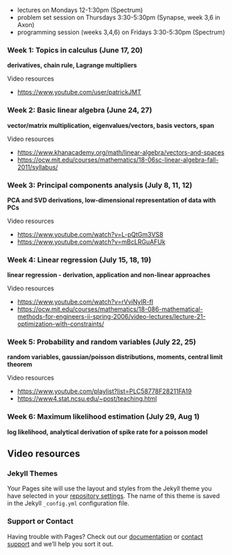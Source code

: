 - lectures on Mondays 12-1:30pm (Spectrum)
- problem set session on Thursdays 3:30-5:30pm (Synapse, week 3,6 in Axon)
- programming session (weeks 3,4,6) on Fridays 3:30-5:30pm (Spectrum)

### Week 1: Topics in calculus (June 17, 20)

**derivatives, chain rule, Lagrange multipliers**

Video resources
- https://www.youtube.com/user/patrickJMT 

### Week 2: Basic linear algebra (June 24, 27)

**vector/matrix multiplication, eigenvalues/vectors, basis vectors, span**

Video resources
- https://www.khanacademy.org/math/linear-algebra/vectors-and-spaces
- https://ocw.mit.edu/courses/mathematics/18-06sc-linear-algebra-fall-2011/syllabus/

### Week 3: Principal components analysis (July 8, 11, 12)

**PCA and SVD derivations, low-dimensional representation of data with PCs**

Video resources
- https://www.youtube.com/watch?v=L-pQtGm3VS8
- https://www.youtube.com/watch?v=mBcLRGuAFUk

### Week 4: Linear regression (July 15, 18, 19)

**linear regression - derivation, application and non-linear approaches**

Video resources
- https://www.youtube.com/watch?v=rVviNyIR-fI
- https://ocw.mit.edu/courses/mathematics/18-086-mathematical-methods-for-engineers-ii-spring-2006/video-lectures/lecture-21-optimization-with-constraints/

### Week 5: Probability and random variables (July 22, 25)

**random variables, gaussian/poisson distributions, moments, central limit theorem**

Video resources
- https://www.youtube.com/playlist?list=PLC58778F28211FA19  
- https://www4.stat.ncsu.edu/~post/teaching.html

### Week 6: Maximum likelihood estimation (July 29, Aug 1)

**log likelihood, analytical derivation of spike rate for a poisson model**

Video resources
- 


### Jekyll Themes

Your Pages site will use the layout and styles from the Jekyll theme you have selected in your [repository settings](https://github.com/JaneliaMLCourse/MathClub/settings). The name of this theme is saved in the Jekyll `_config.yml` configuration file.

### Support or Contact

Having trouble with Pages? Check out our [documentation](https://help.github.com/categories/github-pages-basics/) or [contact support](https://github.com/contact) and we’ll help you sort it out.
